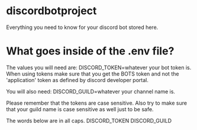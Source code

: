 # discordbotproject

Everything you need to know for your discord bot stored here.


# What goes inside of the .env file?
The values you will need are:
DISCORD_TOKEN=whatever your bot token is.  
When using tokens make sure that you get the BOTS token and not the 'application' token as defined by discord developer portal.

You will also need:
DISCORD_GUILD=whatever your channel name is.

Please remember that the tokens are case sensitive.  Also try to make sure that your guild name is case sensitive as well just to be safe.  

The words below are in all caps.
DISCORD_TOKEN
DISCORD_GUILD

